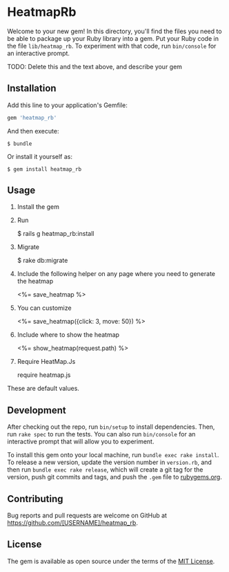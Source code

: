 # HeatmapRb

Welcome to your new gem! In this directory, you'll find the files you need to be able to package up your Ruby library into a gem. Put your Ruby code in the file `lib/heatmap_rb`. To experiment with that code, run `bin/console` for an interactive prompt.

TODO: Delete this and the text above, and describe your gem

## Installation

Add this line to your application's Gemfile:

```ruby
gem 'heatmap_rb'
```

And then execute:

    $ bundle

Or install it yourself as:

    $ gem install heatmap_rb

## Usage

1. Install the gem
2. Run

    $ rails g heatmap_rb:install

3. Migrate

    $ rake db:migrate

4. Include the following helper on any page where you need to generate the heatmap

    <%= save_heatmap %>

5. You can customize

    <%= save_heatmap({click: 3, move: 50}) %>

6. Include where to show the heatmap

    <%= show_heatmap(request.path) %>

7. Require HeatMap.Js

    require heatmap.js

These are default values.

## Development

After checking out the repo, run `bin/setup` to install dependencies. Then, run `rake spec` to run the tests. You can also run `bin/console` for an interactive prompt that will allow you to experiment.

To install this gem onto your local machine, run `bundle exec rake install`. To release a new version, update the version number in `version.rb`, and then run `bundle exec rake release`, which will create a git tag for the version, push git commits and tags, and push the `.gem` file to [rubygems.org](https://rubygems.org).

## Contributing

Bug reports and pull requests are welcome on GitHub at https://github.com/[USERNAME]/heatmap_rb.

## License

The gem is available as open source under the terms of the [MIT License](https://opensource.org/licenses/MIT).
